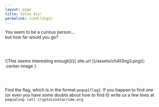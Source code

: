 ```yaml
---
layout: page
title: Solve dis!
permalink: /ch4ll3ng3/
---
```


You seem to be a curious person...
<br/>
but how far would you go?

<br/>
<br/>

![This seems interesting enough]({{ site.url }}/assets/ch4ll3ng3.png){: .center-image }

<br/>
<br/>

Find the flag, which is in the format `peqnp{flag}`. If you happen to find one (or even you have some doubts about how to find it) write us a few lines at `pequalsnp (at) cryptoisnotacrime.org`


<!-- Sorry, nothing here! But that image seems to hide something... -->

